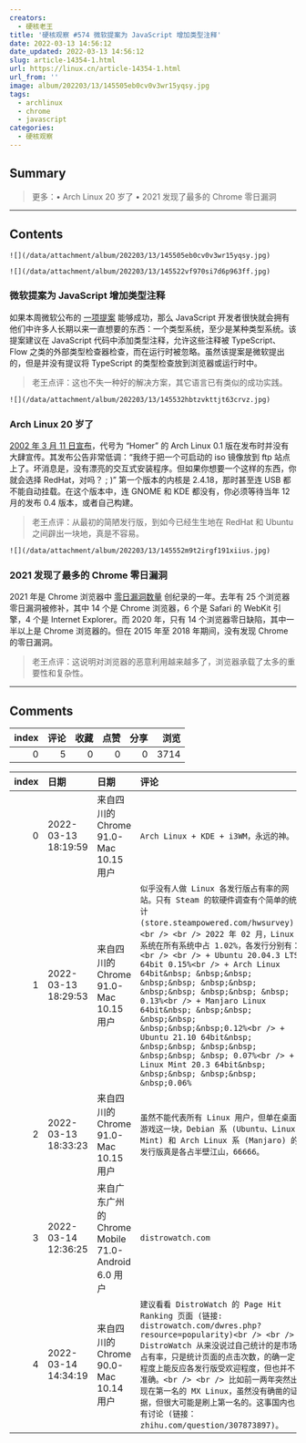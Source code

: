 ```yaml
---
creators:
  - 硬核老王
title: '硬核观察 #574 微软提案为 JavaScript 增加类型注释'
date: 2022-03-13 14:56:12
date_updated: 2022-03-13 14:56:12
slug: article-14354-1.html
url: https://linux.cn/article-14354-1.html
url_from: ''
image: album/202203/13/145505eb0cv0v3wr15yqsy.jpg
tags:
  - archlinux
  - chrome
  - javascript
categories:
  - 硬核观察
---
```


## Summary

> 更多：• Arch Linux 20 岁了 • 2021 发现了最多的 Chrome 零日漏洞

***

<!-- more -->

## Contents

`![](/data/attachment/album/202203/13/145505eb0cv0v3wr15yqsy.jpg)`

`![](/data/attachment/album/202203/13/145522vf970si7d6p963ff.jpg)`

### 微软提案为 JavaScript 增加类型注释

如果本周微软公布的 [一项提案](https://devblogs.microsoft.com/typescript/a-proposal-for-type-syntax-in-javascript/) 能够成功，那么 JavaScript 开发者很快就会拥有他们中许多人长期以来一直想要的东西：一个类型系统，至少是某种类型系统。该提案建议在 JavaScript 代码中添加类型注释，允许这些注释被 TypeScript、Flow 之类的外部类型检查器检查，而在运行时被忽略。虽然该提案是微软提出的，但是并没有提议将 TypeScript 的类型检查放到浏览器或运行时中。

> 
> 老王点评：这也不失一种好的解决方案，其它语言已有类似的成功实践。
> 
> 
> 

`![](/data/attachment/album/202203/13/145532hbtzvkttjt63crvz.jpg)`

### Arch Linux 20 岁了

[2002 年 3 月 11 日宣布](https://www.neowin.net/news/btw-it039s-my-birthday---arch-linux-becomes-20-years-old-today/)，代号为 “Homer” 的 Arch Linux 0.1 版在发布时并没有大肆宣传。其发布公告非常低调：“我终于把一个可启动的 iso 镜像放到 ftp 站点上了。坏消息是，没有漂亮的交互式安装程序。但如果你想要一个这样的东西，你就会选择 RedHat，对吗？ ; )” 第一个版本的内核是 2.4.18，那时甚至连 USB 都不能自动挂载。在这个版本中，连 GNOME 和 KDE 都没有，你必须等待当年 12 月的发布 0.4 版本，或者自己构建。

> 
> 老王点评：从最初的简陋发行版，到如今已经生生地在 RedHat 和 Ubuntu 之间辟出一块地，真是不容易。
> 
> 
> 

`![](/data/attachment/album/202203/13/145552m9t2irgf191xiius.jpg)`

### 2021 发现了最多的 Chrome 零日漏洞

2021 年是 Chrome 浏览器中 [零日漏洞数量](https://www.zdnet.com/article/google-more-chrome-browser-zero-day-flaws-are-being-spotted-in-the-wild-thats-not-always-a-bad-thing/) 创纪录的一年。去年有 25 个浏览器零日漏洞被修补，其中 14 个是 Chrome 浏览器，6 个是 Safari 的 WebKit 引擎，4 个是 Internet Explorer。而 2020 年，只有 14 个浏览器零日缺陷，其中一半以上是 Chrome 浏览器的。但在 2015 年至 2018 年期间，没有发现 Chrome 的零日漏洞。

> 
> 老王点评：这说明对浏览器的恶意利用越来越多了，浏览器承载了太多的重要性和复杂性。
> 
> 
>

***

## Comments


|   index |   评论 |   收藏 |   点赞 |   分享 |   浏览 |
|--------:|-------:|-------:|-------:|-------:|-------:|
|       0 |      5 |      0 |      0 |      0 |   3714 |

|   index | 日期                | 日期                                               | 评论                                                                                                                                                                                                                                                                                                                                                                                                                                                                                                                                                                                                          |
|--------:|:--------------------|:---------------------------------------------------|:--------------------------------------------------------------------------------------------------------------------------------------------------------------------------------------------------------------------------------------------------------------------------------------------------------------------------------------------------------------------------------------------------------------------------------------------------------------------------------------------------------------------------------------------------------------------------------------------------------------|
|       0 | 2022-03-13 18:19:59 | 来自四川的 Chrome 91.0-Mac 10.15 用户              | `Arch Linux + KDE + i3WM，永远的神。`                                                                                                                                                                                                                                                                                                                                                                                                                                                                                                                                                                         |
|       1 | 2022-03-13 18:29:53 | 来自四川的 Chrome 91.0-Mac 10.15 用户              | `似乎没有人做 Linux 各发行版占有率的网站。只有 Steam 的软硬件调查有个简单的统计 (store.steampowered.com/hwsurvey)：<br /> <br /> 2022 年 02 月，Linux 系统在所有系统中占 1.02%，各发行分别有：<br /> <br /> + Ubuntu 20.04.3 LTS 64bit 0.15%<br /> + Arch Linux 64bit&nbsp; &nbsp;&nbsp; &nbsp;&nbsp; &nbsp;&nbsp; &nbsp;&nbsp; &nbsp;&nbsp; &nbsp; 0.13%<br /> + Manjaro Linux 64bit&nbsp; &nbsp;&nbsp; &nbsp;&nbsp; &nbsp;&nbsp;&nbsp;0.12%<br /> + Ubuntu 21.10 64bit&nbsp; &nbsp;&nbsp; &nbsp;&nbsp; &nbsp;&nbsp; &nbsp; 0.07%<br /> + Linux Mint 20.3 64bit&nbsp; &nbsp;&nbsp; &nbsp;&nbsp; &nbsp;0.06%` |
|       2 | 2022-03-13 18:33:23 | 来自四川的 Chrome 91.0-Mac 10.15 用户              | `虽然不能代表所有 Linux 用户，但单在桌面游戏这一块，Debian 系 (Ubuntu、Linux Mint) 和 Arch Linux 系 (Manjaro) 的发行版真是各占半壁江山，66666。`                                                                                                                                                                                                                                                                                                                                                                                                                                                              |
|       3 | 2022-03-14 12:36:25 | 来自广东广州的 Chrome Mobile 71.0-Android 6.0 用户 | `distrowatch.com`                                                                                                                                                                                                                                                                                                                                                                                                                                                                                                                                                                                             |
|       4 | 2022-03-14 14:34:19 | 来自四川的 Chrome 90.0-Mac 10.14 用户              | `建议看看 DistroWatch 的 Page Hit Ranking 页面 (链接: distrowatch.com/dwres.php?resource=popularity)<br /> <br /> DistroWatch 从来没说过自己统计的是市场占有率，只是统计页面的点击次数，的确一定程度上能反应各发行版受欢迎程度，但也并不准确。<br /> <br /> 比如前一两年突然出现在第一名的 MX Linux，虽然没有确凿的证据，但很大可能是刷上第一名的。这事国内也有讨论 (链接：zhihu.com/question/307873897)。`                                                                                                                                                                                                   |
